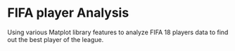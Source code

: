 # FIFA player Analysis
 Using various Matplot library features to analyze FIFA 18 players data to find out the best player of the league.
